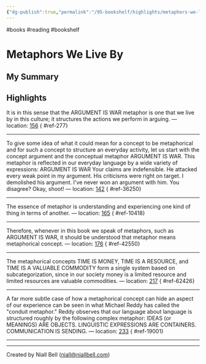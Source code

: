 ```yaml
---
{"dg-publish":true,"permalink":"/95-bookshelf/highlights/metaphors-we-live-by-by-george-johnson/","hide":true,"noteIcon":"","created":"2024-10-30T06:24:18.458-07:00","updated":"2024-10-30T06:45:45.715-07:00"}
---
```


#books #reading #bookshelf

# Metaphors We Live By
## My Summary


## Highlights

It is in this sense that the ARGUMENT IS WAR metaphor is one that we live by in this culture; it structures the actions we perform in arguing. — location: [156]()
{ #ref-277}


---
To give some idea of what it could mean for a concept to be metaphorical and for such a concept to structure an everyday activity, let us start with the concept argument and the conceptual metaphor ARGUMENT IS WAR. This metaphor is reflected in our everyday language by a wide variety of expressions: ARGUMENT IS WAR Your claims are indefensible. He attacked every weak point in my argument. His criticisms were right on target. I demolished his argument. I've never won an argument with him. You disagree? Okay, shoot! — location: [142]()
{ #ref-36250}


---
The essence of metaphor is understanding and experiencing one kind of thing in terms of another. — location: [165]()
{ #ref-10418}


---
Therefore, whenever in this book we speak of metaphors, such as ARGUMENT IS WAR, it should be understood that metaphor means metaphorical concept. — location: [176]()
{ #ref-42550}


---
The metaphorical concepts TIME IS MONEY, TIME IS A RESOURCE, and TIME IS A VALUABLE COMMODITY form a single system based on subcategorization, since in our society money is a limited resource and limited resources are valuable commodities. — location: [217]()
{ #ref-62426}


---
A far more subtle case of how a metaphorical concept can hide an aspect of our experience can be seen in what Michael Reddy has called the "conduit metaphor." Reddy observes that our language about language is structured roughly by the following complex metaphor: IDEAS (or MEANINGS) ARE OBJECTS. LINGUISTIC EXPRESSIONS ARE CONTAINERS. COMMUNICATION IS SENDING. — location: [233]()
{ #ref-19001}


---


---
Created by Niall Bell (niall@niallbell.com)
